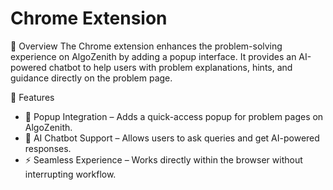 # Chrome Extension

📌 Overview
The  Chrome extension enhances the problem-solving experience on AlgoZenith by adding a popup interface. It provides an AI-powered chatbot to help users with problem explanations, hints, and guidance directly on the problem page.

🚀 Features
- 📌 Popup Integration – Adds a quick-access popup for problem pages on AlgoZenith.
- 🤖 AI Chatbot Support – Allows users to ask queries and get AI-powered responses.
- ⚡ Seamless Experience – Works directly within the browser without interrupting workflow.
